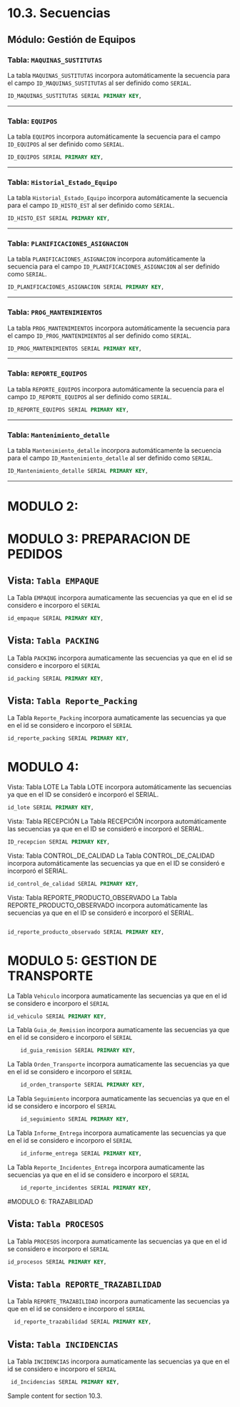 # 10.3. Secuencias
## Módulo: Gestión de Equipos 

### Tabla: `MAQUINAS_SUSTITUTAS`

La tabla `MAQUINAS_SUSTITUTAS` incorpora automáticamente la secuencia para el campo `ID_MAQUINAS_SUSTITUTAS` al ser definido como `SERIAL`.

```sql
ID_MAQUINAS_SUSTITUTAS SERIAL PRIMARY KEY,
```

---

### Tabla: `EQUIPOS`

La tabla `EQUIPOS` incorpora automáticamente la secuencia para el campo `ID_EQUIPOS` al ser definido como `SERIAL`.

```sql
ID_EQUIPOS SERIAL PRIMARY KEY,
```

---

### Tabla: `Historial_Estado_Equipo`

La tabla `Historial_Estado_Equipo` incorpora automáticamente la secuencia para el campo `ID_HISTO_EST` al ser definido como `SERIAL`.

```sql
ID_HISTO_EST SERIAL PRIMARY KEY,
```

---

### Tabla: `PLANIFICACIONES_ASIGNACION`

La tabla `PLANIFICACIONES_ASIGNACION` incorpora automáticamente la secuencia para el campo `ID_PLANIFICACIONES_ASIGNACION` al ser definido como `SERIAL`.

```sql
ID_PLANIFICACIONES_ASIGNACION SERIAL PRIMARY KEY,
```

---

### Tabla: `PROG_MANTENIMIENTOS`

La tabla `PROG_MANTENIMIENTOS` incorpora automáticamente la secuencia para el campo `ID_PROG_MANTENIMIENTOS` al ser definido como `SERIAL`.

```sql
ID_PROG_MANTENIMIENTOS SERIAL PRIMARY KEY,
```

---

### Tabla: `REPORTE_EQUIPOS`

La tabla `REPORTE_EQUIPOS` incorpora automáticamente la secuencia para el campo `ID_REPORTE_EQUIPOS` al ser definido como `SERIAL`.

```sql
ID_REPORTE_EQUIPOS SERIAL PRIMARY KEY,
```

---

### Tabla: `Mantenimiento_detalle`

La tabla `Mantenimiento_detalle` incorpora automáticamente la secuencia para el campo `ID_Mantenimiento_detalle` al ser definido como `SERIAL`.

```sql
ID_Mantenimiento_detalle SERIAL PRIMARY KEY,
```

---


# MODULO 2:


# MODULO 3: PREPARACION DE PEDIDOS
## Vista: `Tabla EMPAQUE`

La Tabla `EMPAQUE` incorpora aumaticamente las secuencias ya que en el id se considero e incorporo el `SERIAL`

```sql
id_empaque SERIAL PRIMARY KEY,
```


## Vista: `Tabla PACKING`

La Tabla `PACKING` incorpora aumaticamente las secuencias ya que en el id se considero e incorporo el `SERIAL`

```sql
id_packing SERIAL PRIMARY KEY,
```


## Vista: `Tabla Reporte_Packing`

La Tabla `Reporte_Packing` incorpora aumaticamente las secuencias ya que en el id se considero e incorporo el `SERIAL`

```sql
id_reporte_packing SERIAL PRIMARY KEY,
```

# MODULO 4:
Vista: Tabla LOTE
La Tabla LOTE incorpora automáticamente las secuencias ya que en el ID se consideró e incorporó el SERIAL.
```sql
id_lote SERIAL PRIMARY KEY,
```
Vista: Tabla RECEPCIÓN
La Tabla RECEPCIÓN incorpora automáticamente las secuencias ya que en el ID se consideró e incorporó el SERIAL.
```sql
ID_recepcion SERIAL PRIMARY KEY,
```
Vista: Tabla CONTROL_DE_CALIDAD
La Tabla CONTROL_DE_CALIDAD incorpora automáticamente las secuencias ya que en el ID se consideró e incorporó el SERIAL.

```sql
id_control_de_calidad SERIAL PRIMARY KEY,
```
Vista: Tabla REPORTE_PRODUCTO_OBSERVADO
La Tabla REPORTE_PRODUCTO_OBSERVADO incorpora automáticamente las secuencias ya que en el ID se consideró e incorporó el SERIAL.

```sql

id_reporte_producto_observado SERIAL PRIMARY KEY,
```
# MODULO 5: GESTION DE TRANSPORTE

La Tabla `Vehiculo` incorpora aumaticamente las secuencias ya que en el id se considero e incorporo el `SERIAL`
```sql
id_vehiculo SERIAL PRIMARY KEY,
```

La Tabla `Guia_de_Remision` incorpora aumaticamente las secuencias ya que en el id se considero e incorporo el `SERIAL`
```sql
    id_guia_remision SERIAL PRIMARY KEY,
```

La Tabla `Orden_Transporte` incorpora aumaticamente las secuencias ya que en el id se considero e incorporo el `SERIAL`
```sql
    id_orden_transporte SERIAL PRIMARY KEY,
```

La Tabla `Seguimiento` incorpora aumaticamente las secuencias ya que en el id se considero e incorporo el `SERIAL`
```sql
    id_seguimiento SERIAL PRIMARY KEY,
```

La Tabla `Informe_Entrega` incorpora aumaticamente las secuencias ya que en el id se considero e incorporo el `SERIAL`
```sql
    id_informe_entrega SERIAL PRIMARY KEY,
```

La Tabla `Reporte_Incidentes_Entrega` incorpora aumaticamente las secuencias ya que en el id se considero e incorporo el `SERIAL`
```sql
    id_reporte_incidentes SERIAL PRIMARY KEY,
```

#MODULO 6: TRAZABILIDAD


## Vista: `Tabla PROCESOS`

La Tabla `PROCESOS` incorpora aumaticamente las secuencias ya que en el id se considero e incorporo el `SERIAL`

```sql
id_procesos SERIAL PRIMARY KEY,
```

## Vista: `Tabla REPORTE_TRAZABILIDAD`

La Tabla `REPORTE_TRAZABILIDAD` incorpora aumaticamente las secuencias ya que en el id se considero e incorporo el `SERIAL`

```sql
  id_reporte_trazabilidad SERIAL PRIMARY KEY,

```


## Vista: `Tabla INCIDENCIAS`

La Tabla `INCIDENCIAS` incorpora aumaticamente las secuencias ya que en el id se considero e incorporo el `SERIAL`

```sql
 id_Incidencias SERIAL PRIMARY KEY,

```



















Sample content for section 10.3.
